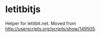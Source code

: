 letitbitjs
==========

Helper for letitbit.net. Moved from http://userscripts.org/scripts/show/149505.
